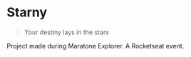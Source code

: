 # Starny
> Your destiny lays in the stars

Project made during Maratone Explorer. A Rocketseat event.
